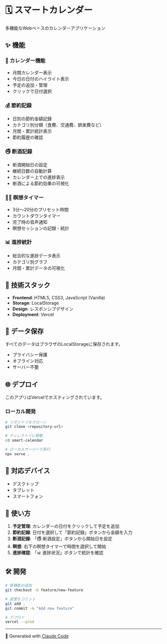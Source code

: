 # 🗓️ スマートカレンダー

多機能なWebベースのカレンダーアプリケーション

## ✨ 機能

### 📅 カレンダー機能
- 月間カレンダー表示
- 今日の日付のハイライト表示
- 予定の追加・管理
- クリックで日付選択

### 💰 節約記録
- 日別の節約金額記録
- カテゴリ別分類（食費、交通費、娯楽費など）
- 月間・累計統計表示
- 節約履歴の確認

### 🚭 断酒記録
- 断酒開始日の設定
- 継続日数の自動計算
- カレンダー上での進捗表示
- 断酒による節約効果の可視化

### 🧘‍♂️ 瞑想タイマー
- 3分〜20分のプリセット時間
- カウントダウンタイマー
- 完了時の音声通知
- 瞑想セッションの記録・統計

### 📊 進捗統計
- 総合的な進捗データ表示
- カテゴリ別グラフ
- 月間・累計データの可視化

## 🚀 技術スタック

- **Frontend**: HTML5, CSS3, JavaScript (Vanilla)
- **Storage**: LocalStorage
- **Design**: レスポンシブデザイン
- **Deployment**: Vercel

## 💾 データ保存

すべてのデータはブラウザのLocalStorageに保存されます。
- プライバシー保護
- オフライン対応
- サーバー不要

## 🌐 デプロイ

このアプリはVercelでホスティングされています。

### ローカル開発

```bash
# リポジトリをクローン
git clone <repository-url>

# ディレクトリに移動
cd smart-calendar

# ローカルサーバーで実行
npx serve .
```

## 📱 対応デバイス

- デスクトップ
- タブレット
- スマートフォン

## 🎯 使い方

1. **予定管理**: カレンダーの日付をクリックして予定を追加
2. **節約記録**: 日付を選択して「節約記録」ボタンから金額を入力
3. **断酒記録**: 「🚭 断酒設定」ボタンから開始日を設定
4. **瞑想**: 右下の瞑想タイマーで時間を選択して開始
5. **進捗確認**: 「📊 進捗状況」ボタンで統計を確認

## 🛠️ 開発

```bash
# 新機能の追加
git checkout -b feature/new-feature

# 変更をコミット
git add .
git commit -m "Add new feature"

# デプロイ
vercel --prod
```

---

🤖 Generated with [Claude Code](https://claude.ai/code)